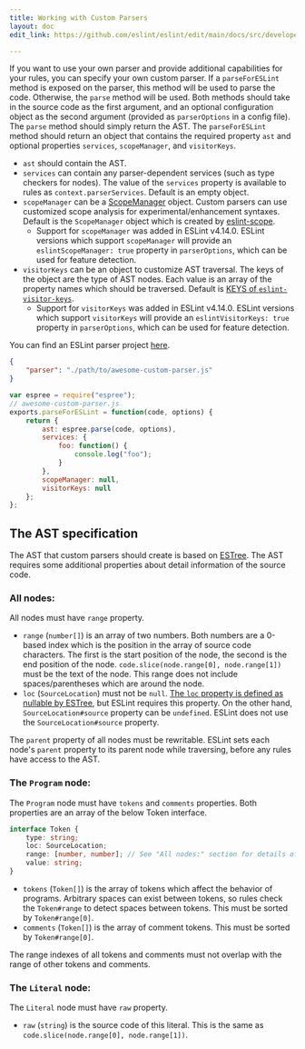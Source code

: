 ```yaml
---
title: Working with Custom Parsers
layout: doc
edit_link: https://github.com/eslint/eslint/edit/main/docs/src/developer-guide/working-with-custom-parsers.md

---
```


If you want to use your own parser and provide additional capabilities for your rules, you can specify your own custom parser. If a `parseForESLint` method is exposed on the parser, this method will be used to parse the code. Otherwise, the `parse` method will be used. Both methods should take in the source code as the first argument, and an optional configuration object as the second argument (provided as `parserOptions` in a config file). The `parse` method should simply return the AST. The `parseForESLint` method should return an object that contains the required property `ast` and optional properties `services`, `scopeManager`, and `visitorKeys`.

* `ast` should contain the AST.
* `services` can contain any parser-dependent services (such as type checkers for nodes). The value of the `services` property is available to rules as `context.parserServices`. Default is an empty object.
* `scopeManager` can be a [ScopeManager](./scope-manager-interface) object. Custom parsers can use customized scope analysis for experimental/enhancement syntaxes. Default is the `ScopeManager` object which is created by [eslint-scope](https://github.com/eslint/eslint-scope).
    * Support for `scopeManager` was added in ESLint v4.14.0. ESLint versions which support `scopeManager` will provide an `eslintScopeManager: true` property in `parserOptions`, which can be used for feature detection.
* `visitorKeys` can be an object to customize AST traversal. The keys of the object are the type of AST nodes. Each value is an array of the property names which should be traversed. Default is [KEYS of `eslint-visitor-keys`](https://github.com/eslint/eslint-visitor-keys#evkkeys).
    * Support for `visitorKeys` was added in ESLint v4.14.0. ESLint versions which support `visitorKeys` will provide an `eslintVisitorKeys: true` property in `parserOptions`, which can be used for feature detection.

You can find an ESLint parser project [here](https://github.com/typescript-eslint/typescript-eslint).

```json
{
    "parser": "./path/to/awesome-custom-parser.js"
}
```

```javascript
var espree = require("espree");
// awesome-custom-parser.js
exports.parseForESLint = function(code, options) {
    return {
        ast: espree.parse(code, options),
        services: {
            foo: function() {
                console.log("foo");
            }
        },
        scopeManager: null,
        visitorKeys: null
    };
};

```

## The AST specification

The AST that custom parsers should create is based on [ESTree](https://github.com/estree/estree). The AST requires some additional properties about detail information of the source code.

### All nodes:

All nodes must have `range` property.

* `range` (`number[]`) is an array of two numbers. Both numbers are a 0-based index which is the position in the array of source code characters. The first is the start position of the node, the second is the end position of the node. `code.slice(node.range[0], node.range[1])` must be the text of the node. This range does not include spaces/parentheses which are around the node.
* `loc` (`SourceLocation`) must not be `null`. [The `loc` property is defined as nullable by ESTree](https://github.com/estree/estree/blob/25834f7247d44d3156030f8e8a2d07644d771fdb/es5.md#node-objects), but ESLint requires this property. On the other hand, `SourceLocation#source` property can be `undefined`. ESLint does not use the `SourceLocation#source` property.

The `parent` property of all nodes must be rewritable. ESLint sets each node's `parent` property to its parent node while traversing, before any rules have access to the AST.

### The `Program` node:

The `Program` node must have `tokens` and `comments` properties. Both properties are an array of the below Token interface.

```ts
interface Token {
    type: string;
    loc: SourceLocation;
    range: [number, number]; // See "All nodes:" section for details of `range` property.
    value: string;
}
```

* `tokens` (`Token[]`) is the array of tokens which affect the behavior of programs. Arbitrary spaces can exist between tokens, so rules check the `Token#range` to detect spaces between tokens. This must be sorted by `Token#range[0]`.
* `comments` (`Token[]`) is the array of comment tokens. This must be sorted by `Token#range[0]`.

The range indexes of all tokens and comments must not overlap with the range of other tokens and comments.

### The `Literal` node:

The `Literal` node must have `raw` property.

* `raw` (`string`) is the source code of this literal. This is the same as `code.slice(node.range[0], node.range[1])`.
